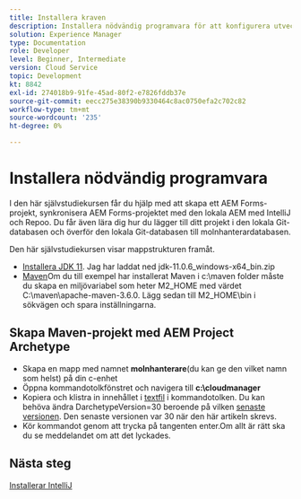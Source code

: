 ```yaml
---
title: Installera kraven
description: Installera nödvändig programvara för att konfigurera utvecklingsmiljön
solution: Experience Manager
type: Documentation
role: Developer
level: Beginner, Intermediate
version: Cloud Service
topic: Development
kt: 8842
exl-id: 274018b9-91fe-45ad-80f2-e7826fddb37e
source-git-commit: eecc275e38390b9330464c8ac0750efa2c702c82
workflow-type: tm+mt
source-wordcount: '235'
ht-degree: 0%

---
```


# Installera nödvändig programvara

I den här självstudiekursen får du hjälp med att skapa ett AEM Forms-projekt, synkronisera AEM Forms-projektet med den lokala AEM med IntelliJ och Repoo. Du får även lära dig hur du lägger till ditt projekt i den lokala Git-databasen och överför den lokala Git-databasen till molnhanterardatabasen.





Den här självstudiekursen visar mappstrukturen framåt.

* [Installera JDK 11](https://www.oracle.com/java/technologies/downloads/#java11-windows). Jag har laddat ned jdk-11.0.6_windows-x64_bin.zip
* [Maven](https://maven.apache.org/guides/getting-started/windows-prerequisites.html)Om du till exempel har installerat Maven i c:\maven folder måste du skapa en miljövariabel som heter M2_HOME med värdet C:\maven\apache-maven-3.6.0. Lägg sedan till M2_HOME\bin i sökvägen och spara inställningarna.

## Skapa Maven-projekt med AEM Project Archetype

* Skapa en mapp med namnet **molnhanterare**(du kan ge den vilket namn som helst) på din c-enhet
* Öppna kommandotolkfönstret och navigera till **c:\cloudmanager**
* Kopiera och klistra in innehållet i [textfil](assets/creating-maven-project.txt) i kommandotolken. Du kan behöva ändra DarchetypeVersion=30 beroende på vilken [senaste versionen](https://github.com/adobe/aem-project-archetype/releases). Den senaste versionen var 30 när den här artikeln skrevs.
* Kör kommandot genom att trycka på tangenten enter.Om allt är rätt ska du se meddelandet om att det lyckades.

## Nästa steg

[Installerar IntelliJ](./intellij-set-up.md)